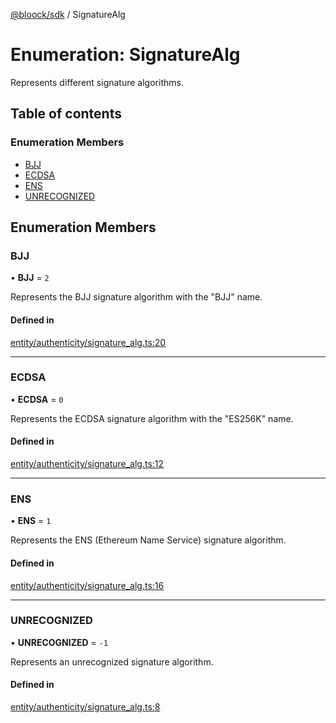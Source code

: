 [@bloock/sdk](../index.md) / SignatureAlg

# Enumeration: SignatureAlg

Represents different signature algorithms.

## Table of contents

### Enumeration Members

- [BJJ](SignatureAlg-1.md#bjj)
- [ECDSA](SignatureAlg-1.md#ecdsa)
- [ENS](SignatureAlg-1.md#ens)
- [UNRECOGNIZED](SignatureAlg-1.md#unrecognized)

## Enumeration Members

### BJJ

• **BJJ** = ``2``

Represents the BJJ signature algorithm with the "BJJ" name.

#### Defined in

[entity/authenticity/signature_alg.ts:20](https://github.com/bloock/bloock-sdk/blob/8d532d6/languages/js/src/entity/authenticity/signature_alg.ts#L20)

___

### ECDSA

• **ECDSA** = ``0``

Represents the ECDSA signature algorithm with the "ES256K" name.

#### Defined in

[entity/authenticity/signature_alg.ts:12](https://github.com/bloock/bloock-sdk/blob/8d532d6/languages/js/src/entity/authenticity/signature_alg.ts#L12)

___

### ENS

• **ENS** = ``1``

Represents the ENS (Ethereum Name Service) signature algorithm.

#### Defined in

[entity/authenticity/signature_alg.ts:16](https://github.com/bloock/bloock-sdk/blob/8d532d6/languages/js/src/entity/authenticity/signature_alg.ts#L16)

___

### UNRECOGNIZED

• **UNRECOGNIZED** = ``-1``

Represents an unrecognized signature algorithm.

#### Defined in

[entity/authenticity/signature_alg.ts:8](https://github.com/bloock/bloock-sdk/blob/8d532d6/languages/js/src/entity/authenticity/signature_alg.ts#L8)
